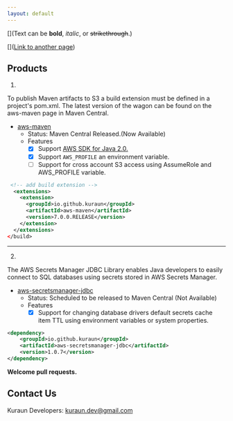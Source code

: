 ```yaml
---
layout: default
---
```


[](Text can be **bold**, _italic_, or ~~strikethrough~~.)

[]([Link to another page](./another-page.html))

## Products
1.
To publish Maven artifacts to S3 a build extension must be defined in a project's pom.xml. The latest version of the wagon can be found on the aws-maven page in Maven    Central.


- [aws-maven](https://github.com/kuraun/aws-maven)
  - Status: Maven Central Released.(Now Available)
  - Features
    - [x] Support [AWS SDK for Java 2.0.](https://github.com/aws/aws-sdk-java-v2)
    - [x] Support `AWS_PROFILE` an environment variable.
    - [ ] Support for cross account S3 access using AssumeRole and AWS_PROFILE variable.

```xml
 <!-- add build extension -->
  <extensions>
    <extension>
      <groupId>io.github.kuraun</groupId>
      <artifactId>aws-maven</artifactId>
      <version>7.0.0.RELEASE</version>
    </extension>
  </extensions>
</build>
```
---
2.
The AWS Secrets Manager JDBC Library enables Java developers to easily connect to SQL databases using secrets stored in AWS Secrets Manager.


- [aws-secretsmanager-jdbc](https://github.com/kuraun/aws-secretsmanager-jdbc)
  - Status: Scheduled to be released to Maven Central (Not Available)
  - Features
    - [x] Support for changing database drivers default secrets cache item TTL using environment variables or system properties.

```xml
<dependency>
    <groupId>io.github.kuraun</groupId>
    <artifactId>aws-secretsmanager-jdbc</artifactId>
    <version>1.0.7</version>
</dependency>
```


**Welcome pull requests.**

## Contact Us
Kuraun Developers: kuraun.dev@gmail.com
